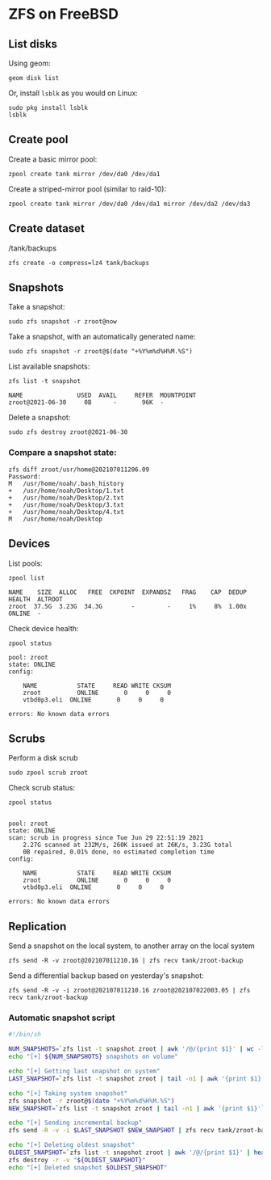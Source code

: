 # ZFS on FreeBSD

## List disks

Using geom: 

    geom disk list

Or, install `lsblk` as you would on Linux: 

    sudo pkg install lsblk
    lsblk

## Create pool

Create a basic mirror pool: 

    zpool create tank mirror /dev/da0 /dev/da1

Create a striped-mirror pool (similar to raid-10): 

    zpool create tank mirror /dev/da0 /dev/da1 mirror /dev/da2 /dev/da3

## Create dataset

/tank/backups
    
    zfs create -o compress=lz4 tank/backups

## Snapshots

Take a snapshot: 

    sudo zfs snapshot -r zroot@now

Take a snapshot, with an automatically generated name: 

    sudo zfs snapshot -r zroot@$(date "+%Y%m%d%H%M.%S")


List available snapshots: 

    zfs list -t snapshot

    NAME               USED  AVAIL     REFER  MOUNTPOINT
    zroot@2021-06-30     0B      -       96K  -

Delete a snapshot: 

    sudo zfs destroy zroot@2021-06-30


### Compare a snapshot state: 

```
zfs diff zroot/usr/home@202107011206.09
Password:
M	/usr/home/noah/.bash_history
+	/usr/home/noah/Desktop/1.txt
+	/usr/home/noah/Desktop/2.txt
+	/usr/home/noah/Desktop/3.txt
+	/usr/home/noah/Desktop/4.txt
M	/usr/home/noah/Desktop
```

## Devices

List pools: 

    zpool list

    NAME    SIZE  ALLOC   FREE  CKPOINT  EXPANDSZ   FRAG    CAP  DEDUP    HEALTH  ALTROOT
    zroot  37.5G  3.23G  34.3G        -         -     1%     8%  1.00x    ONLINE  -

Check device health: 

    zpool status

    pool: zroot
    state: ONLINE
    config:

        NAME           STATE     READ WRITE CKSUM
        zroot          ONLINE       0     0     0
        vtbd0p3.eli  ONLINE       0     0     0

    errors: No known data errors

## Scrubs

Perform a disk scrub

    sudo zpool scrub zroot

Check scrub status: 

    zpool status 


    pool: zroot
    state: ONLINE
    scan: scrub in progress since Tue Jun 29 22:51:19 2021
        2.27G scanned at 232M/s, 260K issued at 26K/s, 3.23G total
        0B repaired, 0.01% done, no estimated completion time
    config:

        NAME           STATE     READ WRITE CKSUM
        zroot          ONLINE       0     0     0
        vtbd0p3.eli  ONLINE       0     0     0

    errors: No known data errors


## Replication

Send a snapshot on the local system, to another array on the local system

    zfs send -R -v zroot@202107011210.16 | zfs recv tank/zroot-backup

Send a differential backup based on yesterday's snapshot: 

    zfs send -R -v -i zroot@202107011210.16 zroot@202107022003.05 | zfs recv tank/zroot-backup


### Automatic snapshot script

```sh
#!/bin/sh

NUM_SNAPSHOTS=`zfs list -t snapshot zroot | awk '/@/{print $1}' | wc -l`
echo "[+] ${NUM_SNAPSHOTS} snapshots on volume"

echo "[+] Getting last snapshot on system"
LAST_SNAPSHOT=`zfs list -t snapshot zroot | tail -n1 | awk '{print $1}'`

echo "[+] Taking system snapshot"
zfs snapshot -r zroot@$(date "+%Y%m%d%H%M.%S")
NEW_SNAPSHOT=`zfs list -t snapshot zroot | tail -n1 | awk '{print $1}'`

echo "[+] Sending incremental backup"
zfs send -R -v -i $LAST_SNAPSHOT $NEW_SNAPSHOT | zfs recv tank/zroot-backup

echo "[+] Deleting oldest snapshot"
OLDEST_SNAPSHOT=`zfs list -t snapshot zroot | awk '/@/{print $1}' | head -n1`
zfs destroy -r -v "${OLDEST_SNAPSHOT}"
echo "[+] Deleted snapshot $OLDEST_SNAPSHOT"

```
